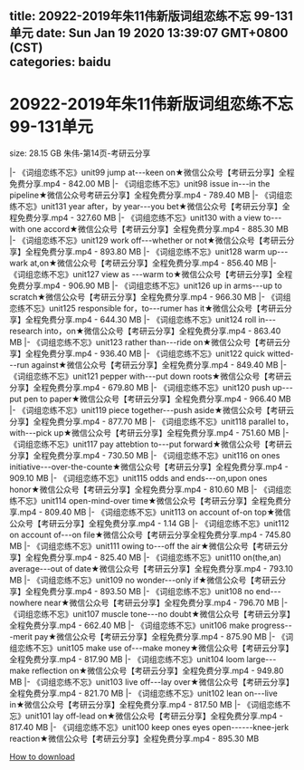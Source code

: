 
title: 20922-2019年朱11伟新版词组恋练不忘 99-131单元
date: Sun Jan 19 2020 13:39:07 GMT+0800 (CST)    
categories: baidu
---

# 20922-2019年朱11伟新版词组恋练不忘 99-131单元
size: 28.15 GB
 朱伟-第14页-考研云分享
 
|- 《词组恋练不忘》unit99 jump at---keen on★微信公众号【考研云分享】全程免费分享.mp4 - 842.00 MB
|- 《词组恋练不忘》unit98 issue in---in the pipeline★微信公众号考研云分享】全程免费分享.mp4 - 789.40 MB
|- 《词组恋练不忘》unit131 year after，by year---you bet★微信公众号【考研云分享】全程免费分享.mp4 - 327.60 MB
|- 《词组恋练不忘》unit130 with a view to---with one accord★微信公众号【考研云分享】全程免费分享.mp4 - 885.30 MB
|- 《词组恋练不忘》unit129 work off---whether or not★微信公众号【考研云分享】全程免费分享.mp4 - 893.80 MB
|- 《词组恋练不忘》unit128 warm up---wark at,on★微信公众号【考研云分享】全程免费分享.mp4 - 856.40 MB
|- 《词组恋练不忘》unit127 view as ---warm to★微信公众号【考研云分享】全程免费分享.mp4 - 906.90 MB
|- 《词组恋练不忘》unit126 up in arms---up to scratch★微信公众号【考研云分享】全程免费分享.mp4 - 966.30 MB
|- 《词组恋练不忘》unit125 responsible for，to---rumer has it★微信公众号【考研云分享】全程免费分享.mp4 - 644.30 MB
|- 《词组恋练不忘》unit124 roll in---research into，on★微信公众号【考研云分享】全程免费分享.mp4 - 863.40 MB
|- 《词组恋练不忘》unit123 rather than---ride on★微信公众号【考研云分享】全程免费分享.mp4 - 936.40 MB
|- 《词组恋练不忘》unit122 quick witted---run against★微信公众号【考研云分享】全程免费分享.mp4 - 849.40 MB
|- 《词组恋练不忘》unit121 pepper  with---put down roots★微信公众号【考研云分享】全程免费分享.mp4 - 679.80 MB
|- 《词组恋练不忘》unit120 push up---put pen to paper★微信公众号【考研云分享】全程免费分享.mp4 - 966.40 MB
|- 《词组恋练不忘》unit119 piece together---push aside★微信公众号【考研云分享】全程免费分享.mp4 - 877.70 MB
|- 《词组恋练不忘》unit118 parallel to，with---pick up★微信公众号【考研云分享】全程免费分享.mp4 - 751.60 MB
|- 《词组恋练不忘》unit117 pay attebtion to---put forward★微信公众号【考研云分享】全程免费分享.mp4 - 730.50 MB
|- 《词组恋练不忘》unit116 on ones initiative---over-the-counte★微信公众号【考研云分享】全程免费分享.mp4 - 909.10 MB
|- 《词组恋练不忘》unit115 odds and ends---on,upon ones honor★微信公众号【考研云分享】全程免费分享.mp4 - 810.60 MB
|- 《词组恋练不忘》unit114 open-mind-over time★微信公众号【考研云分享】全程免费分享.mp4 - 809.40 MB
|- 《词组恋练不忘》unit113 on account of-on top★微信公众号【考研云分享】全程免费分享.mp4 - 1.14 GB
|- 《词组恋练不忘》unit112 on account of---on file★微信公众号【考研云分享全程免费分享.mp4 - 745.80 MB
|- 《词组恋练不忘》unit111 owing to---off the air★微信公众号【考研云分享】全程免费分享.mp4 - 825.40 MB
|- 《词组恋练不忘》unit110 on(the,an) average---out of date★微信公众号【考研云分享】全程免费分享.mp4 - 793.10 MB
|- 《词组恋练不忘》unit109 no wonder---only if★微信公众号【考研云分享】全程免费分享.mp4 - 893.50 MB
|- 《词组恋练不忘》unit108 no end---nowhere near★微信公众号【考研云分享】全程免费分享.mp4 - 796.70 MB
|- 《词组恋练不忘》unit107 muscle tone---no doubt★微信公众号【考研云分享】全程免费分享.mp4 - 662.40 MB
|- 《词组恋练不忘》unit106 make progress---merit pay★微信公众号【考研云分享】全程免费分享.mp4 - 875.90 MB
|- 《词组恋练不忘》unit105 make use of---make money★微信公众号【考研云分享】全程免费分享.mp4 - 817.90 MB
|- 《词组恋练不忘》unit104 loom large---make reflection on★微信公众号【考研云分享】全程免费分享.mp4 - 949.80 MB
|- 《词组恋练不忘》unit103 live off---lay over★微信公众号【考研云分享】全程免费分享.mp4 - 821.70 MB
|- 《词组恋练不忘》unit102 lean on---live in★微信公众号【考研云分享】全程免费分享.mp4 - 817.50 MB
|- 《词组恋练不忘》unit101 lay off-lead on★微信公众号【考研云分享】全程免费分享.mp4 - 817.40 MB
|- 《词组恋练不忘》unit100 keep ones eyes open------knee-jerk reaction★微信公众号【考研云分享】全程免费分享.mp4 - 895.30 MB

[How to download](https://bpcam.bemobtrk.com/go/2ceec3aa-1ca2-46d6-b9ff-aaa5c184517c?jno=3991)